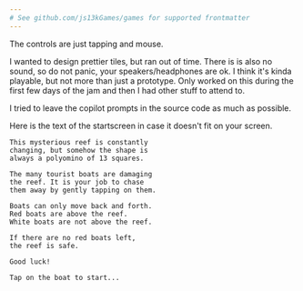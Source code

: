 ```yaml
---
# See github.com/js13kGames/games for supported frontmatter
---
```

The controls are just tapping and mouse.

I wanted to design prettier tiles, but ran out of time.
There is is also no sound, so do not panic, your speakers/headphones are ok.
I think it's kinda playable, but not more than just a prototype.
Only worked on this during the first few days of the jam and then I had other stuff to attend to.

I tried to leave the copilot prompts in the source code as much as possible.

Here is the text of the startscreen in case it doesn't fit on your screen.

```The Tridecomino Coral Reef.
This mysterious reef is constantly
changing, but somehow the shape is
always a polyomino of 13 squares.

The many tourist boats are damaging
the reef. It is your job to chase
them away by gently tapping on them.

Boats can only move back and forth.
Red boats are above the reef.
White boats are not above the reef.

If there are no red boats left,
the reef is safe.

Good luck!

Tap on the boat to start...
```